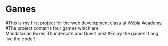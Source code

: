 # Games
#This is my first project for the web development class at Webia Academy.
#The project contains four games which are Mandalorian,Boxes,Thundercats and Questions!
#Enjoy the games! Long live the code!!
